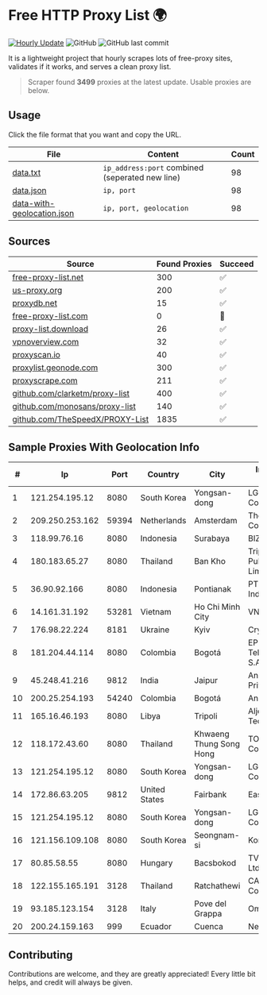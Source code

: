 
# Free HTTP Proxy List 🌍

[![Hourly Update](https://github.com/mertguvencli/http-proxy-list/actions/workflows/main.yml/badge.svg?branch=main)](https://github.com/mertguvencli/http-proxy-list/actions/workflows/main.yml)
![GitHub](https://img.shields.io/github/license/mertguvencli/http-proxy-list)
![GitHub last commit](https://img.shields.io/github/last-commit/mertguvencli/http-proxy-list)

It is a lightweight project that hourly scrapes lots of free-proxy sites, validates if it works, and serves a clean proxy list.


> Scraper found **3499** proxies at the latest update. Usable proxies are below.

## Usage

Click the file format that you want and copy the URL.


|File|Content|Count|
|----|-------|-----|
|[data.txt](https://raw.githubusercontent.com/mertguvencli/http-proxy-list/main/proxy-list/data.txt)|`ip_address:port` combined (seperated new line)|98|
|[data.json](https://raw.githubusercontent.com/mertguvencli/http-proxy-list/main/proxy-list/data.json)|`ip, port`|98|
|[data-with-geolocation.json](https://raw.githubusercontent.com/mertguvencli/http-proxy-list/main/proxy-list/data-with-geolocation.json)|`ip, port, geolocation`|98|

## Sources

|Source|Found Proxies|Succeed|
|------|-------------|-------|
|[free-proxy-list.net](https://free-proxy-list.net)|300|✅|
|[us-proxy.org](https://www.us-proxy.org)|200|✅|
|[proxydb.net](http://proxydb.net)|15|✅|
|[free-proxy-list.com](https://free-proxy-list.com/?page=&port=&type%5B%5D=http&type%5B%5D=https&up_time=0&search=Search)|0|🚫|
|[proxy-list.download](https://www.proxy-list.download/HTTP)|26|✅|
|[vpnoverview.com](https://vpnoverview.com/privacy/anonymous-browsing/free-proxy-servers)|32|✅|
|[proxyscan.io](https://www.proxyscan.io)|40|✅|
|[proxylist.geonode.com](https://proxylist.geonode.com/api/proxy-list?limit=300&page=1&sort_by=lastChecked&sort_type=desc&protocols=http,https)|300|✅|
|[proxyscrape.com](https://api.proxyscrape.com/v2/?request=displayproxies&protocol=http&timeout=10000&country=all&ssl=all&anonymity=all)|211|✅|
|[github.com/clarketm/proxy-list](https://raw.githubusercontent.com/clarketm/proxy-list/master/proxy-list-raw.txt)|400|✅|
|[github.com/monosans/proxy-list](https://raw.githubusercontent.com/monosans/proxy-list/main/proxies/http.txt)|140|✅|
|[github.com/TheSpeedX/PROXY-List](https://raw.githubusercontent.com/TheSpeedX/PROXY-List/master/http.txt)|1835|✅|


## Sample Proxies With Geolocation Info

|#|Ip|Port|Country|City|Internet Service Provider|
|-|--|----|-------|----|-------------------------|
|1|121.254.195.12|8080|South Korea|Yongsan-dong|LG DACOM Corporation|
|2|209.250.253.162|59394|Netherlands|Amsterdam|The Constant Company|
|3|118.99.76.16|8080|Indonesia|Surabaya|BIZNET|
|4|180.183.65.27|8080|Thailand|Ban Kho|Triple T Broadband Public Company Limited|
|5|36.90.92.166|8080|Indonesia|Pontianak|PT. Telekomunikasi Indonesia|
|6|14.161.31.192|53281|Vietnam|Ho Chi Minh City|VNPT|
|7|176.98.22.224|8181|Ukraine|Kyiv|Crystal Telecom Ltd|
|8|181.204.44.114|8080|Colombia|Bogotá|EPM Telecomunicaciones S.A. E.S.P.|
|9|45.248.41.216|9812|India|Jaipur|Ankit Wi-fi Solution Private Limited|
|10|200.25.254.193|54240|Colombia|Bogotá|Andinet ON Line|
|11|165.16.46.193|8080|Libya|Tripoli|Aljeel Aljadeed For Technology|
|12|118.172.43.60|8080|Thailand|Khwaeng Thung Song Hong|TOT Public Company Limited|
|13|121.254.195.12|8080|South Korea|Yongsan-dong|LG DACOM Corporation|
|14|172.86.63.205|9812|United States|Fairbank|Eastern Iowa IP, LLC|
|15|121.254.195.12|8080|South Korea|Yongsan-dong|LG DACOM Corporation|
|16|121.156.109.108|8080|South Korea|Seongnam-si|Korea Telecom|
|17|80.85.58.55|8080|Hungary|Bacsbokod|TV Cabletelevison Ltd.|
|18|122.155.165.191|3128|Thailand|Ratchathewi|CAT Telecom Public Company Limited|
|19|93.185.123.154|3128|Italy|Pove del Grappa|Omegacom S.R.L.S.|
|20|200.24.159.163|999|Ecuador|Cuenca|Nedetel S.A.|



## Contributing

Contributions are welcome, and they are greatly appreciated! Every
little bit helps, and credit will always be given.


